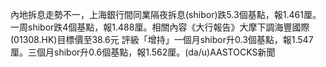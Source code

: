 內地拆息走勢不一，上海銀行間同業隔夜拆息(shibor)跌5.3個基點，報1.461厘。一周shibor跌4個基點，報1.488厘。相關內容《大行報告》大摩下調海豐國際(01308.HK)目標價至38.6元  評級「增持」一個月shibor升0.3個基點，報1.547厘。三個月shibor升0.6個基點，報1.562厘。(da/u)AASTOCKS新聞
